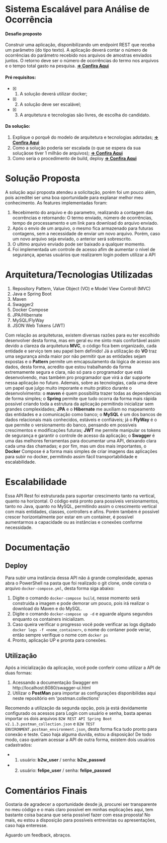 # Sistema Escalável para Análise de Ocorrência

#### Desafio proposto
Construir uma aplicação, disponibilizando um endpoint REST que receba um parâmetro (do tipo texto). A aplicação deverá contar o número de ocorrências do parâmetro recebido nos arquivos de amostras enviados juntos. O retorno deve ser o número de ocorrências do termo nos arquivos e o tempo total gasto na pesquisa.  [**=> Confira Aqui**](#solução-proposta)

#### Pré requisitos:
- [X] 1. A solução deverá utilizar docker;
- [X] 2. A solução deve ser escalável;
- [X] 3. A arquitetura e tecnologias são livres, de escolha do candidato.

#### Da solução:
1. Explique o porquê do modelo de arquitetura e tecnologias adotadas;  [**=> Confira Aqui**](#arquiteturatecnologias-utilizadas)
2. Como a solução poderia ser escalada (o que se espera da sua soluçãose tiver 1 milhão de arquivos);  [**=> Confira Aqui**](#escalabilidade)
3. Como seria o procedimento de build, deploy [**=> Confira Aqui**](#documentação)

## 

# Solução Proposta

A solução aqui proposta atendeu a solicitação, porém foi um pouco além, pois acreditei ser uma boa oportunidade para explanar melhor meu conhecimento.
As features implementadas foram:
1. Recebimento do arquivo e do parametro, realizando a contagem das ocorrências e retornando: O termo enviado, número de ocorrências, tempo de processamento e um link para download do arquivo enviado.
2. Após o envio de um arquivo, o mesmo fica armazenado para futuras contagens, sem a necessidade de enviar um novo arquivo. Porém, caso um novo arquivo seja enviado, o anterior será sobrescrito.
3. O ultimo arquivo enviado pode ser baixado a qualquer momento.
4. Foi implementada um controle de acesso afim de aumentar o nível de segurança, apenas usuários que realizarem login podem utilizar a API

## 

# Arquitetura/Tecnologias Utilizadas

1. Repository Pattern, Value Object (VO) e Model View Controll (MVC)
2. Java e Spring Boot
3. Maven
4. Swagger2
5. Docker Compose
6. JPA/Hibernate
7. MySQL/FlyWay
8. JSON Web Tokens (JWT)

Com relação as arquiteturas, existem diversas razões para eu ter escolhido desenvolver desta forma, mas em geral eu me sinto mais confortável assim devido a clareza da arquitetura **MVC**, o código fica bem organizado, cada entidade e serviço tem seu papel bem definido! Já a utilização do **VO** traz uma segurança ainda maior por não permitir que as entidades sejam expostas e o **Pattern** permite um emcapsulamento da lógica de acesso aos dados, desta forma, acredito que estou trabalhando da forma extremamente segura e clara, não só para o programador que está desenvolvendo, mas também pro programador que virá a dar supporte nessa aplicação no futuro.
Ademais, sobre as tecnologias, cada uma deve um papel que julgo muito imporante e muito prático durante o desenvolvimento: o **maven** é quem possibilita trazer todas as dependencias de forma simples; o **Spring** permite que tudo ocorra da forma mais rápida possível criando toda a estrutura da aplicação permitindo inicializar sem grandes complexidades; **JPA** e o **Hibernate** me auxiliam no mapeamento das entidades e a comunicação como banco; o **MySQL** é um dos bancos de dados relacionais mais conhecidos, estáveis e confiáveis; já o **FlyWay** é o que permite o versionamento do banco, pensando em possíveis crescimentos e modificações futuras; **JWT** me permite manipular os tokens de segurança e garantir o controle de acesso da aplicação; o **Swagger** é uma das melhores ferramentas para documentar uma API, deixando clara cada uma das chamadas; e por fim, mas um dos mais importantes, o **Docker** Compose é a forma mais simples de criar imagens das aplicações para subir no docker, permitindo assim fácil transportabilidade e escalabilidade.

## 

# Escalabilidade

Essa API Rest foi estruturada para suportar crescimento tanto na vertical, quanto na horizontal. O código está pronto para possíveis versionamentos, tanto no Java, quanto no MySQL, permitindo assim o crescimento vertical com mais entidades, classes, controllers e afins. Porém também é possível crescer horizontalmente por estar em um container, é possível aumentarmos a capacidade ou as instâncias e conexões conforme necessidade.

## 

# Documentação
## Deploy
Para subir uma instância dessa API não á grande complexidade, apenas abra o PowerShell na pasta que foi realizado o git clone, onde consta o arquivo `docker-compose.yml`, desta forma siga abaixo:
1. Digite o comando `docker-compose build`, nesse momento será construida a imagem e pode demorar um pouco, pois irá realizar o download do Maven e do MySQL.
2. Digite o comando `docker-compose up -d` e aguarde alguns segundos enquanto os containers inicializam.
3. Caso queira verificar o progresso você pode verificar as logs digitado `docker logs -f <nome_container>`, o nome do contaner pode veriar, então sempre verifique o nome com `docker ps`
4. Pronto, aplicação UP e pronta para conexões.

## Utilização
Após a inicialização da aplicação, você pode conferir como utilizar a API de duas formas:
1. Acessando a documentação Swagger em http://localhost:8080/swagger-ui.html
2. Utilizar o **PostMan** para importar as configurações disponibilidas aqui neste repositório em 'postman.collections'
 
Recomendo a utilização da segunda opção, pois ja está devidamente configurado os acessos para Login com usuário e senha, basta apenas importar os dois arquivos `B2W REST API Spring Boot v2.1.3.postman_collection.json` e `B2W TEST ENVIRONMENT.postman_environment.json`, desta forma fica tudo pronto para conexão e teste. Caso haja alguma duvida, estou a disposição!
De todo modo, caso queiram acessar a API de outra forma, existem dois usuários cadastrados:

- 1. usuário: **b2w_user** / senha: **b2w_passwd**
- 2. usuário: **felipe_user** / senha: **felipe_passwd**

## 

# Comentários Finais
Gostaria de agradecer a oportunidade desde já, procurei ser transparente no meu código e o mais claro possível em minhas explicações aqui, tem bastante coisa bacana que seria possível fazer com essa proposta! 
No mais, eu estou a disposição para possíveis entrevistas ou apresentações, caso haja enteresse.

Aguardo um feedback, abraços.


